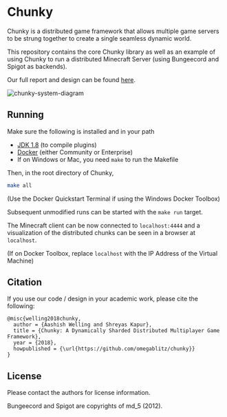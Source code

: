 # Chunky

Chunky is a distributed game framework that allows multiple game servers to be strung together to create a single seamless dynamic world.

This repository contains the core Chunky library as well as an example of using Chunky to run a distributed Minecraft Server (using Bungeecord and Spigot as backends).

Our full report and design can be found [here](https://github.com/omegablitz/chunky/raw/master/report.pdf).

![chunky-system-diagram](https://raw.githubusercontent.com/omegablitz/chunky/master/system-diagram.png)

## Running

Make sure the following is installed and in your path

- [JDK 1.8](http://www.oracle.com/technetwork/java/javase/downloads/jdk8-downloads-2133151.html) (to compile plugins)
- [Docker](https://store.docker.com/search?type=edition&offering=community) (either Community or Enterprise)
- If on Windows or Mac, you need `make` to run the Makefile

Then, in the root directory of Chunky,

```bash
make all
```

(Use the Docker Quickstart Terminal if using the Windows Docker Toolbox)

Subsequent unmodified runs can be started with the `make run` target.

The Minecraft client can be now connected to `localhost:4444` and a visualization of the distributed chunks can be seen in a browser at `localhost`.

(If on Docker Toolbox, replace `localhost` with the IP Address of the Virtual Machine)

## Citation

If you use our code / design in your academic work, please cite the following:

```
@misc{welling2018chunky,
  author = {Aashish Welling and Shreyas Kapur},
  title = {Chunky: A Dynamically Sharded Distributed Multiplayer Game Framework},
  year = {2018},
  howpublished = {\url{https://github.com/omegablitz/chunky}}
}
```

## License

Please contact the authors for license information.

Bungeecord and Spigot are copyrights of md_5 (2012).

